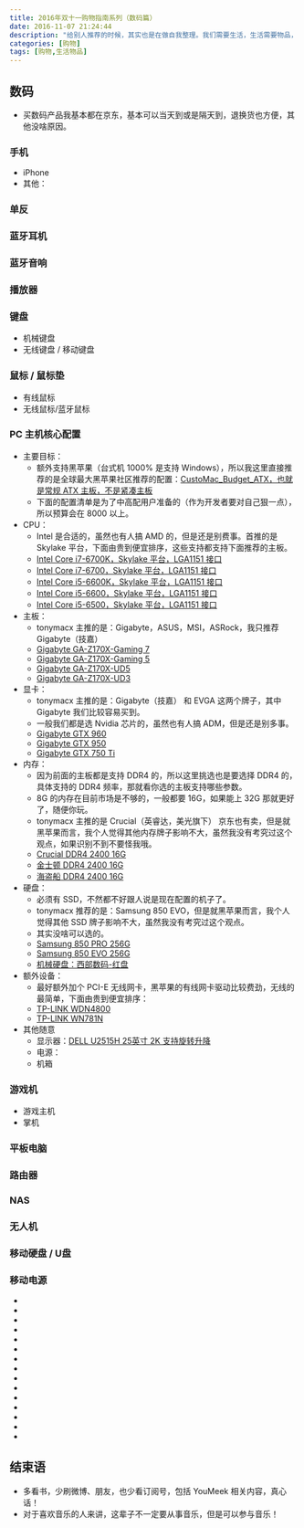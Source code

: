 ```yaml
---
title: 2016年双十一购物指南系列（数码篇）
date: 2016-11-07 21:24:44
description: "给别人推荐的时候，其实也是在做自我整理。我们需要生活，生活需要物品，仅此而已！"
categories: [购物]
tags: [购物,生活物品]
---
```



<!-- more -->


## 数码

- 买数码产品我基本都在京东，基本可以当天到或是隔天到，退换货也方便，其他没啥原因。

### 手机

- iPhone
- 其他：

### 单反

### 蓝牙耳机

### 蓝牙音响

### 播放器

### 键盘

- 机械键盘
- 无线键盘 / 移动键盘

### 鼠标 / 鼠标垫

- 有线鼠标
- 无线鼠标/蓝牙鼠标

### PC 主机核心配置

- 主要目标：
    - 额外支持黑苹果（台式机 1000% 是支持 Windows），所以我这里直接推荐的是全球最大黑苹果社区推荐的配置：[CustoMac_Budget_ATX，也就是常规 ATX 主板，不是紧凑主板](https://www.tonymacx86.com/buyersguide/october/2016#CustoMac_Budget_ATX)
    - 下面的配置清单是为了中高配用户准备的（作为开发者要对自己狠一点），所以预算会在 8000 以上。
- CPU：
    - Intel 是合适的，虽然也有人搞 AMD 的，但是还是别费事。首推的是 Skylake 平台，下面由贵到便宜排序，这些支持都支持下面推荐的主板。
    - [Intel Core i7-6700K，Skylake 平台，LGA1151 接口]()
    - [Intel Core i7-6700，Skylake 平台，LGA1151 接口]()
    - [Intel Core i5-6600K，Skylake 平台，LGA1151 接口]()
    - [Intel Core i5-6600，Skylake 平台，LGA1151 接口]()
    - [Intel Core i5-6500，Skylake 平台，LGA1151 接口]()
- 主板：
    - tonymacx 主推的是：Gigabyte，ASUS，MSI，ASRock，我只推荐 Gigabyte（技嘉）
    - [Gigabyte GA-Z170X-Gaming 7]()
    - [Gigabyte GA-Z170X-Gaming 5]()
    - [Gigabyte GA-Z170X-UD5]()
    - [Gigabyte GA-Z170X-UD3]()
- 显卡：
    - tonymacx 主推的是：Gigabyte（技嘉） 和 EVGA 这两个牌子，其中 Gigabyte 我们比较容易买到。
    - 一般我们都是选 Nvidia 芯片的，虽然也有人搞 ADM，但是还是别多事。
    - [Gigabyte GTX 960]()
    - [Gigabyte GTX 950]()
    - [Gigabyte GTX 750 Ti]()
- 内存：
    - 因为前面的主板都是支持 DDR4 的，所以这里挑选也是要选择 DDR4 的，具体支持的 DDR4 频率，那就看你选的主板支持哪些参数。
    - 8G 的内存在目前市场是不够的，一般都要 16G，如果能上 32G 那就更好了，随便你玩。
    - tonymacx 主推的是 Crucial（英睿达，美光旗下） 京东也有卖，但是就黑苹果而言，我个人觉得其他内存牌子影响不大，虽然我没有考究过这个观点，如果识别不到不要怪我哦。
    - [Crucial DDR4 2400 16G]()
    - [金士顿 DDR4 2400 16G]()
    - [海盗船 DDR4 2400 16G]()
- 硬盘：
    - 必须有 SSD，不然都不好跟人说是现在配置的机子了。
    - tonymacx 推荐的是：Samsung 850 EVO，但是就黑苹果而言，我个人觉得其他 SSD 牌子影响不大，虽然我没有考究过这个观点。
    - 其实没啥可以选的。
    - [Samsung 850 PRO 256G]()
    - [Samsung 850 EVO 256G]()
    - [机械硬盘：西部数码-红盘]()
- 额外设备：
    - 最好额外加个 PCI-E 无线网卡，黑苹果的有线网卡驱动比较费劲，无线的最简单，下面由贵到便宜排序：
    - [TP-LINK WDN4800]()
    - [TP-LINK WN781N]()  
- 其他随意
    - 显示器：[DELL U2515H 25英寸 2K 支持旋转升降]()
    - 电源：
    - 机箱


### 游戏机

- 游戏主机
- 掌机

### 平板电脑

### 路由器

### NAS

### 无人机

### 移动硬盘 / U盘

### 移动电源


- []()
- []()
- []()
- []()
- []()
- []()
- []()
- []()
- []()
- []()
- []()
- []()
- []()
- []()
- []()


## 结束语

- 多看书，少刷微博、朋友，也少看订阅号，包括 YouMeek 相关内容，真心话！
- 对于喜欢音乐的人来讲，这辈子不一定要从事音乐，但是可以参与音乐！